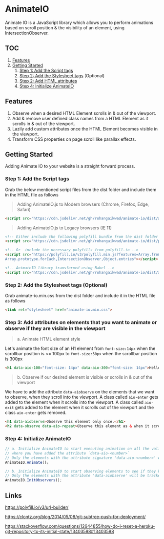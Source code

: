 # AnimateIO
Animate IO is a JavaScript library which allows you to perform animations based on scroll position & the visibility of an element, using IntersectionObserver.

## TOC
1. [Features](#features)
1. [Getting Started](#getting-started)
    1. [Step 1: Add the Script tags](#step-1-add-the-script-tags)
    1. [Step 2: Add the Stylesheet tags](#step-2-add-the-stylesheet-tags-optional) (Optional)
    1. [Step 2: Add HTML attributes](#step-2-add-the-stylesheet-tags-optional)
    1. [Step 4: Initialize AnimateIO](#step-4-initialize-animateio)
   
   
   

## Features
  1. Observe when a desired HTML Element scrolls in & out of the viewport. 
  1. Add & remove user defined class names from a HTML Element as it scrolls in & out of the viewport.
  1. Lazily add custom attributes once the HTML Element becomes visible in the viewport.
  1. Transform CSS properties on page scroll like parallax effects.
   
   
   

## Getting Started
Adding Animate IO to your website is a straight forward process.

### Step 1: Add the Script tags
Grab the below mentioned script files from the dist folder and include them in the HTML file as follows
> Adding AnimateIO.js to Modern browsers (Chrome, Firefox, Edge, Safari)
```html
<script src="https://cdn.jsdelivr.net/gh/rohangaikwad/animate-io/dist/animate-io.min.js"></script>
```
> Adding AnimateIO.js to Legacy browsers (IE 11)
```html
<!-- Either include the following polyfill bundle from the dist folder -->
<script src="https://cdn.jsdelivr.net/gh/rohangaikwad/animate-io/dist/polyfill.min.js"></script>

<!-- Or  include the necessary polyfills from polyfill.io -->
<script src="https://polyfill.io/v3/polyfill.min.js?features=Array.from,Number.isNaN,
Array.prototype.forEach,IntersectionObserver,Object.entries"></script>

<!-- AnimateIO library transformed using Babel -->
<script src="https://cdn.jsdelivr.net/gh/rohangaikwad/animate-io/dist/animate-io-es2015.min.js"></script>
```

### Step 2: Add the Stylesheet tags (Optional)
Grab animate-io.min.css from the dist folder and include it in the HTML file as follows
```html
<link rel="stylesheet" href="animate-io.min.css">
```

### Step 3: Add attributes on elements that you want to animate or observe if they are visible in the viewport
>a. Animate HTML element style

Let's animate the font size of an H1 element from `font-size:14px` when the scrollbar position is <= 100px to `font-size:50px` when the scrollbar position is 300px
```html
<h1 data-aio-100="font-size: 14px" data-aio-300="font-size: 14px">Hello World</h1>
```

>b. Observe if our desired element is visible or scrolls in & out of the viewport

We have to add the attribute `data-aiobserve` on the elements that we want to observe, when they scroll into the viewport.
A class called `aio-enter` gets added to the element when it scrolls into the viewport. 
A class called `aio-exit` gets added to the element when it scrolls out of the viewport and the class `aio-enter` gets removed.
```html
<h1 data-aiobserve>Observe this element only once.</h1>
<h2 data-observe data-aio-repeat>Observe this element as & when it scrolls in/out of the viewport.</h2>
```

### Step 4: Initialize AnimateIO
```js
// a. Initialize AnimateIO to start executing animation on all the valid elements
// where you have added the attribute `data-aio-<number>`
// Only the elements with the attribute signature 'data-aio-<number>' will be animated
AnimateIO.Animate();

// b. Initialize AnimateIO to start observing elements to see if they have scrolled in/out of the viewport
// Only the elements with the attribute 'data-aiobserve' will be tracked
AnimateIO.InitObservers();
```


## Links
https://polyfill.io/v3/url-builder/

https://clontz.org/blog/2014/05/08/git-subtree-push-for-deployment/

https://stackoverflow.com/questions/12644855/how-do-i-reset-a-heroku-git-repository-to-its-initial-state/13403588#13403588
